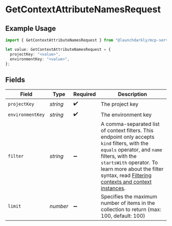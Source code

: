 # GetContextAttributeNamesRequest

## Example Usage

```typescript
import { GetContextAttributeNamesRequest } from "@launchdarkly/mcp-server/models/operations";

let value: GetContextAttributeNamesRequest = {
  projectKey: "<value>",
  environmentKey: "<value>",
};
```

## Fields

| Field                                                                                                                                                                                                                                                                                                                                                      | Type                                                                                                                                                                                                                                                                                                                                                       | Required                                                                                                                                                                                                                                                                                                                                                   | Description                                                                                                                                                                                                                                                                                                                                                |
| ---------------------------------------------------------------------------------------------------------------------------------------------------------------------------------------------------------------------------------------------------------------------------------------------------------------------------------------------------------- | ---------------------------------------------------------------------------------------------------------------------------------------------------------------------------------------------------------------------------------------------------------------------------------------------------------------------------------------------------------- | ---------------------------------------------------------------------------------------------------------------------------------------------------------------------------------------------------------------------------------------------------------------------------------------------------------------------------------------------------------- | ---------------------------------------------------------------------------------------------------------------------------------------------------------------------------------------------------------------------------------------------------------------------------------------------------------------------------------------------------------- |
| `projectKey`                                                                                                                                                                                                                                                                                                                                               | *string*                                                                                                                                                                                                                                                                                                                                                   | :heavy_check_mark:                                                                                                                                                                                                                                                                                                                                         | The project key                                                                                                                                                                                                                                                                                                                                            |
| `environmentKey`                                                                                                                                                                                                                                                                                                                                           | *string*                                                                                                                                                                                                                                                                                                                                                   | :heavy_check_mark:                                                                                                                                                                                                                                                                                                                                         | The environment key                                                                                                                                                                                                                                                                                                                                        |
| `filter`                                                                                                                                                                                                                                                                                                                                                   | *string*                                                                                                                                                                                                                                                                                                                                                   | :heavy_minus_sign:                                                                                                                                                                                                                                                                                                                                         | A comma-separated list of context filters. This endpoint only accepts `kind` filters, with the `equals` operator, and `name` filters, with the `startsWith` operator. To learn more about the filter syntax, read [Filtering contexts and context instances](https://launchdarkly.com/docs/ld-docs/api/contexts#filtering-contexts-and-context-instances). |
| `limit`                                                                                                                                                                                                                                                                                                                                                    | *number*                                                                                                                                                                                                                                                                                                                                                   | :heavy_minus_sign:                                                                                                                                                                                                                                                                                                                                         | Specifies the maximum number of items in the collection to return (max: 100, default: 100)                                                                                                                                                                                                                                                                 |